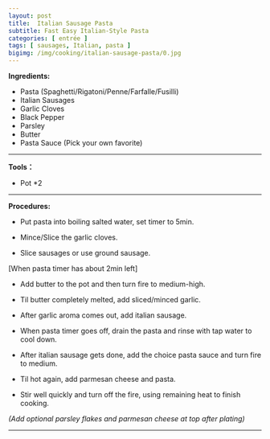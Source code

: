 ```yaml
---
layout: post
title:  Italian Sausage Pasta
subtitle: Fast Easy Italian-Style Pasta
categories: [ entrée ]
tags: [ sausages, Italian, pasta ]
bigimg: /img/cooking/italian-sausage-pasta/0.jpg
---
```


**Ingredients:**

- Pasta (Spaghetti/Rigatoni/Penne/Farfalle/Fusilli)
- Italian Sausages
- Garlic Cloves
- Black Pepper
- Parsley
- Butter
- Pasta Sauce (Pick your own favorite)

---

**Tools：**

- Pot *2

---

**Procedures:**

- Put pasta into boiling salted water, set timer to 5min.

- Mince/Slice the garlic cloves.

- Slice sausages or use ground sausage.

[When pasta timer has about 2min left]

- Add butter to the pot and then turn fire to medium-high.

- Til butter completely melted, add sliced/minced garlic.

- After garlic aroma comes out, add italian sausage.

- When pasta timer goes off, drain the pasta and rinse with tap water to cool down.

- After italian sausage gets done, add the choice pasta sauce and turn fire to medium.

- Til hot again, add parmesan cheese and pasta.

- Stir well quickly and turn off the fire, using remaining heat to finish cooking.

*(Add optional parsley flakes and parmesan cheese at top after plating)*

---
